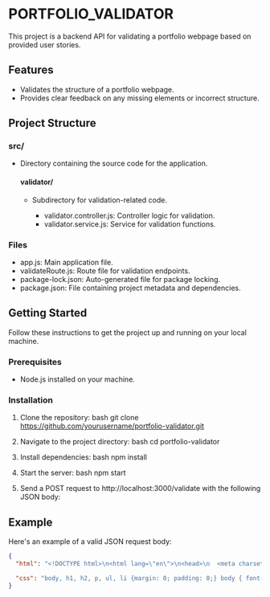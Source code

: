 # PORTFOLIO_VALIDATOR

This project is a backend API for validating a portfolio webpage based on provided user stories.

## Features

- Validates the structure of a portfolio webpage.
- Provides clear feedback on any missing elements or incorrect structure.

## Project Structure

### src/

- Directory containing the source code for the application.

  #### validator/

  - Subdirectory for validation-related code.

    - validator.controller.js: Controller logic for validation.
    - validator.service.js: Service for validation functions.

### Files

- app.js: Main application file.
- validateRoute.js: Route file for validation endpoints.
- package-lock.json: Auto-generated file for package locking.
- package.json: File containing project metadata and dependencies.

## Getting Started

Follow these instructions to get the project up and running on your local machine.

### Prerequisites

- Node.js installed on your machine.

### Installation

1. Clone the repository:
   bash
   git clone https://github.com/yourusername/portfolio-validator.git

2. Navigate to the project directory:
   bash
   cd portfolio-validator

3. Install dependencies:
   bash
   npm install
4. Start the server:
   bash
   npm start

5. Send a POST request to http://localhost:3000/validate with the following JSON body:

## Example

Here's an example of a valid JSON request body:

```json
{
  "html": "<!DOCTYPE html>\n<html lang=\"en\">\n<head>\n  <meta charset=\"UTF-8\">\n  <meta name=\"viewport\" content=\"width=device-width, initial-scale=1.0\">\n  <link rel=\"stylesheet\" href=\"styles.css\">\n  <title>My Portfolio</title>\n</head>\n<body>\n  <!-- Navbar -->\n  <nav id=\"navbar\">\n    <ul>\n      <li><a href=\"#welcome-section\">Home</a></li>\n      <li><a href=\"#projects\">Projects</a></li>\n      <li><a href=\"https://github.com/yourusername\" target=\"_blank\" id=\"profile-link\">GitHub</a></li>\n    </ul>\n  </nav>\n\n  <!-- Welcome Section -->\n  <section id=\"welcome-section\">\n    <div class=\"welcome-container\">\n      <h1>Welcome to My Portfolio</h1>\n    </div>\n  </section>\n\n  <!-- Projects Section -->\n  <section id=\"projects\">\n    <div class=\"project-tile\">\n      <h2>Project Title</h2>\n      <p>Description of the project.</p>\n      <a href=\"#\">View Project</a>\n    </div>\n  </section>\n\n  <script src=\"script.js\"></script>\n</body>\n</html>",

  "css": "body, h1, h2, p, ul, li {margin: 0; padding: 0;} body { font-family: Arial, sans-serif background-color: #f7f7f7;} #navbar { background-color: #333; position: fixed; width: 100%; top: 0;z-index: 1000;} #navbar ul { list-style-type: none; margin: 0; padding: 0; overflow: hidden;} #navbar li { float: left;} #navbar li a { display: block; color: white; text-align: center;padding: 14px 20px;text-decoration: none;} #navbar li a:hover { background-color: #555;} #welcome-section { height: 100vh;display: flex; justify-content: center; align-items: center; background-color: #007bff; color: white;}.welcome-container {text-align: center;}#projects {padding: 20px;}.project-tile { background-color: white; border-radius: 5px; padding: 20px; margin-bottom: 20px;} .project-tile h2 {margin-bottom: 10px;}.project-tile a {color: #007bff;text-decoration: none;}.project-tile a:hover {text-decoration: underline;}@media (max-width: 768px) {.project-tile {padding: 10px;}"
}
```
